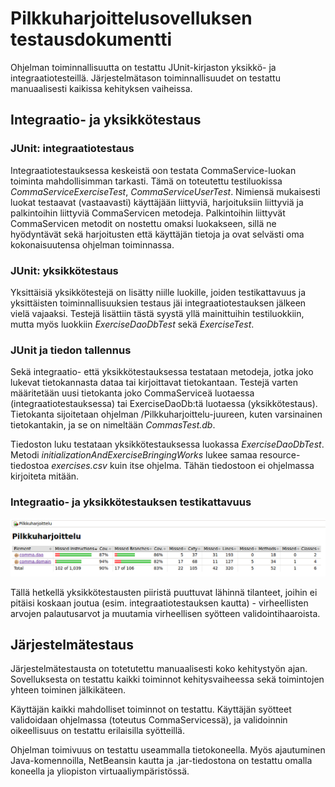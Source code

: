 # Pilkkuharjoittelusovelluksen testausdokumentti

Ohjelman toiminnallisuutta on testattu JUnit-kirjaston yksikkö- ja integraatiotesteillä.
Järjestelmätason toiminnallisuudet on testattu manuaalisesti kaikissa kehityksen vaiheissa.

## Integraatio- ja yksikkötestaus

### JUnit: integraatiotestaus

Integraatiotestauksessa keskeistä oon testata CommaService-luokan toiminta mahdollisimman tarkasti. Tämä on toteutettu testiluokissa *CommaServiceExerciseTest*, *CommaServiceUserTest*.
Nimiensä mukaisesti luokat testaavat (vastaavasti) käyttäjään liittyviä, harjoituksiin liittyviä ja palkintoihin liittyviä CommaServicen metodeja.
Palkintoihin liittyvät CommaServicen metodit on nostettu omaksi luokakseen, sillä ne hyödyntävät sekä harjoitusten että käyttäjän tietoja ja ovat selvästi oma kokonaisuutensa ohjelman toiminnassa.

### JUnit: yksikkötestaus

Yksittäisiä yksikkötestejä on lisätty niille luokille, joiden testikattavuus ja yksittäisten toiminnallisuuksien testaus jäi integraatiotestauksen jälkeen vielä vajaaksi. 
Testejä lisättiin tästä syystä yllä mainittuihin testiluokkiin, mutta myös luokkiin *ExerciseDaoDbTest* sekä *ExerciseTest*.

### JUnit ja tiedon tallennus

Sekä integraatio- että yksikkötestauksessa testataan metodeja, jotka joko lukevat tietokannasta dataa tai kirjoittavat tietokantaan.
Testejä varten määritetään uusi tietokanta joko CommaServiceä luotaessa (integraatiotestauksessa) tai ExerciseDaoDb:tä luotaessa (yksikkötestaus).
Tietokanta sijoitetaan ohjelman /Pilkkuharjoittelu-juureen, kuten varsinainen tietokantakin, ja se on nimeltään *CommasTest.db*.

Tiedoston luku testataan yksikkötestauksessa luokassa *ExerciseDaoDbTest*. Metodi *initializationAndExerciseBringingWorks* lukee samaa resource-tiedostoa *exercises.csv* kuin itse ohjelma.
Tähän tiedostoon ei ohjelmassa kirjoiteta mitään.

### Integraatio- ja yksikkötestauksen testikattavuus

<img src="https://github.com/sallasal/Ohte-2020/blob/master/dokumentaatio/media/testikattavuus.png" />

Tällä hetkellä yksikkötestausten piiristä puuttuvat lähinnä tilanteet, joihin ei pitäisi koskaan joutua (esim. integraatiotestauksen kautta) - virheellisten arvojen palautusarvot ja muutamia virheellisen syötteen validointihaaroista.

## Järjestelmätestaus

Järjestelmätestausta on totetutettu manuaalisesti koko kehitystyön ajan. Sovelluksesta on testattu kaikki toiminnot kehitysvaiheessa sekä toimintojen yhteen toiminen jälkikäteen.

Käyttäjän kaikki mahdolliset toiminnot on testattu. Käyttäjän syötteet validoidaan ohjelmassa (toteutus CommaServicessä), ja validoinnin oikeellisuus on testattu erilaisilla syötteillä.

Ohjelman toimivuus on testattu useammalla tietokoneella. Myös ajautuminen Java-komennoilla, NetBeansin kautta ja .jar-tiedostona on testattu omalla koneella ja yliopiston virtuaaliympäristössä.

